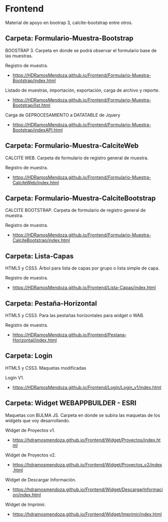 # Frontend
Material de apoyo en bootrap 3, calcite-bootstrap entre otros.

## Carpeta: Formulario-Muestra-Bootstrap
BOOSTRAP 3. Carpeta en donde se podrá observar el formulario base de las muestras.

Registro de muestra.
* https://HDRamosMendoza.github.io/Frontend/Formulario-Muestra-Bootstrap/index.html

Listado de muestras, importación, exportación, carga de archivo y reporte.
* https://HDRamosMendoza.github.io/Frontend/Formulario-Muestra-Bootstrap/list.html

Carga de GEPROCESAMIENTO a DATATABLE de Jquery
* https://HDRamosMendoza.github.io/Frontend/Formulario-Muestra-Bootstrap/indexAPI.html

## Carpeta: Formulario-Muestra-CalciteWeb
CALCITE WEB. Carpeta de formulario de registro general de muestra.

Registro de muestra.
* https://HDRamosMendoza.github.io/Frontend/Formulario-Muestra-CalciteWeb/index.html

## Carpeta: Formulario-Muestra-CalciteBootstrap
CALCITE BOOTSTRAP. Carpeta de formulario de registro general de muestra.

Registro de muestra.
* https://HDRamosMendoza.github.io/Frontend/Formulario-Muestra-CalciteBootstrap/index.html

## Carpeta: Lista-Capas
HTML5 y CSS3. Árbol para lista de capas por grupo o lista simple de capa.

Registro de muestra.
* https://HDRamosMendoza.github.io/Frontend/Lista-Capas/index.html

## Carpeta: Pestaña-Horizontal
HTML5 y CSS3. Para las pestañas horizontales para widget o WAB.

Registro de muestra.
* https://HDRamosMendoza.github.io/Frontend/Pestana-Horizontal/index.html

## Carpeta: Login
HTML5 y CSS3. Maquetas modificadas

Login V1.
* https://HDRamosMendoza.github.io/Frontend/Login/Login_v1/index.html

## Carpeta: Widget WEBAPPBUILDER - ESRI
Maquetas con BULMA JS. Carpeta en donde se subira las maquetas de los widgets que voy desarrollando.

Widget de Proyectos v1.
* https://hdramosmendoza.github.io/Frontend/Widget/Proyectos/index.html

Widget de Proyectos v2.
* https://hdramosmendoza.github.io/Frontend/Widget/Proyectos_v2/index.html

Widget de Descargar Información.
* https://hdramosmendoza.github.io/Frontend/Widget/DescargarInformacion/index.html

Widget de Imprimir.
* https://hdramosmendoza.github.io/Frontend/Widget/Imprimir/index.html